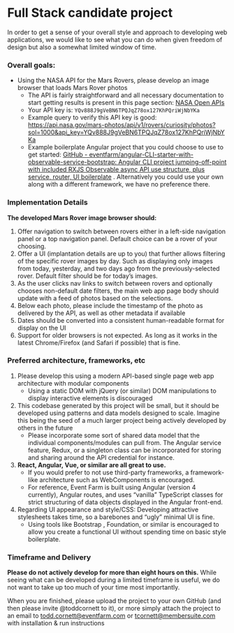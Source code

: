 # Full Stack candidate project
In order to get a sense of your overall style and approach to developing web applications, we would like to see what you can do when given freedom of design but also a somewhat limited window of time.

### Overall goals:

* Using the NASA API for the Mars Rovers, please develop an image browser that loads Mars Rover photos
	- The API is fairly straightforward and all necessary documentation to start getting results is present in this page section: [NASA Open APIs](https://api.nasa.gov/api.html#MarsPhotos)
	- Your API key is: `YQv888J9gVeBN6TPQJqZ78ox127KhPQriWjNbYKa`
	- Example query to verify this API key is good: https://api.nasa.gov/mars-photos/api/v1/rovers/curiosity/photos?sol=1000&api_key=YQv888J9gVeBN6TPQJqZ78ox127KhPQriWjNbYKa
	- Example boilerplate Angular project that you could choose to use to get started: [GitHub - eventfarm/angular-CLI-starter-with-observable-service-bootstrap: Angular CLI project jumping-off-point with included RXJS Observable async API use structure, plus service, router, UI boilerplate](https://github.com/eventfarm/angular-CLI-starter-with-observable-service-bootstrap) . Alternatively you could use your own along with a different framework, we have no preference there.


### Implementation Details

**The developed Mars Rover image browser should:**
1. Offer navigation to switch between rovers either in a left-side navigation panel or a top navigation panel. Default choice can be a rover of your choosing.
2. Offer a UI (implantation details are up to you) that further allows filtering of the specific rover images by day. Such as displaying only images from today, yesterday, and two days ago from the previously-selected rover. Default filter should be for today’s images.
3. As the user clicks nav links to switch between rovers and optionally chooses non-default date filters, the main web app page body should update with a feed of photos based on the selections.
4. Below each photo, please include the timestamp of the photo as delivered by the API, as well as other metadata if available
5. Dates should be converted into a consistent human-readable format for display on the UI
6. Support for older browsers is not expected. As long as it works in the latest Chrome/Firefox (and Safari if possible) that is fine.

### Preferred architecture, frameworks, etc

1. Please develop this using a modern API-based single page web app  architecture with modular components
	* Using a static DOM with jQuery (or similar) DOM manipulations to display interactive elements is discouraged
2. This codebase generated by this project will be small, but it should be developed using patterns and data models designed to scale. Imagine this being the seed of a much larger project being actively developed by others in the future
	* Please incorporate some sort of shared data model that the individual components/modules can pull from. The Angular service feature, Redux, or a singleton class can be incorporated for storing and sharing around the API credential for instance.
3. **React, Angular, Vue, or similar are all great to use.**
	* If you would prefer to not use third-party frameworks, a framework-like architecture such as WebComponents is encouraged.
	* For reference, Event Farm is built using Angular (version 4 currently), Angular routes, and uses “vanilla” TypeScript classes for strict structuring of data objects displayed in the Angular front-end.
4. Regarding UI appearance and style/CSS: Developing attractive stylesheets takes time, so a barebones and “ugly” minimal UI is fine.
	* Using tools like Bootstrap , Foundation, or similar is encouraged to allow you create a functional UI without spending time on basic style boilerplate.

### Timeframe and Delivery

**Please do not actively develop for more than eight hours on this.** While seeing what can be developed during a limited timeframe is useful, we do not want to take up too much of your time most importantly.

When you are finished, please upload the project to your own GitHub (and then please invite @toddcornett to it), or more simply attach the project to an email to todd.cornett@eventfarm.com or tcornett@membersuite.com with installation & run instructions
